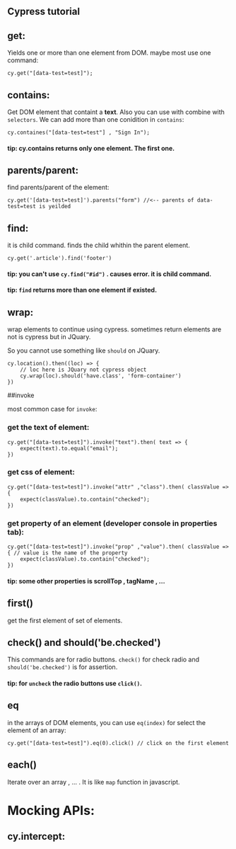 ## Cypress tutorial

## get:

Yields one or more than one element from DOM. maybe most use one command:

```
cy.get("[data-test=test]");
```

## contains:

Get DOM element that containt a **text**. Also you can use with combine with `selectors`.
We can add more than one conidition in `contains`:

```
cy.containes("[data-test=test"] , "Sign In");
```

#### tip: cy.contains returns only one element. The first one.

## parents/parent:

find parents/parent of the element:

```
cy.get('[data-test=test]').parents("form") //<-- parents of data-test=test is yeilded
```

## find:

it is child command. finds the child whithin the parent element.

```
cy.get('.article').find('footer')
```
#### tip: you can't use `cy.find("#id")` . causes error. it is child command.
#### tip: `find` returns more than one element if existed.

## wrap:

wrap elements to continue using cypress. sometimes return elements are not is cypress but in JQuary.

So you cannot use something like `should` on JQuary.

```
cy.location().then((loc) => {
	// loc here is JQuary not cypress object
	cy.wrap(loc).should('have.class', 'form-container')
})

```

##invoke

most common case for `invoke`:

### get the text of element:

```
cy.get("[data-test=test]").invoke("text").then( text => {
	expect(text).to.equal("email");
})
```

### get css of element:

```
cy.get("[data-test=test]").invoke("attr" ,"class").then( classValue => {
	expect(classValue).to.contain("checked");
})
```

### get property of an element (developer console in properties tab):

```
cy.get("[data-test=test]").invoke("prop" ,"value").then( classValue => { // value is the name of the property
	expect(classValue).to.contain("checked");
})
```

#### tip: some other properties is scrollTop , tagName , ...

## first()

get the first element of set of elements.

## check() and should('be.checked')

This commands are for radio buttons. `check()` for check radio and `should('be.checked')` is for assertion.

#### tip: for `uncheck` the radio buttons use `click()`.

## eq

in the arrays of DOM elements, you can use `eq(index)` for select the element of an array:

```
cy.get("[data-test=test]").eq(0).click() // click on the first element
```

## each()

Iterate over an array , ... . It is like `map` function in javascript.

# Mocking APIs:

## cy.intercept:
